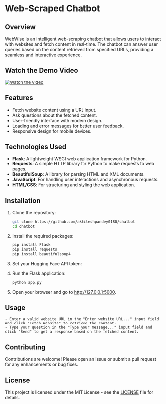 # Web-Scraped Chatbot

## Overview
WebWise is an intelligent web-scraping chatbot that allows users to interact with websites and fetch content in real-time. The chatbot can answer user queries based on the content retrieved from specified URLs, providing a seamless and interactive experience.

## Watch the Demo Video

[![Watch the video](https://img.youtube.com/vi/YOUR_VIDEO_ID/0.jpg)](https://www.youtube.com/watch?v=UIZjb3ZBW4w&t=18s)

## Features
- Fetch website content using a URL input.
- Ask questions about the fetched content.
- User-friendly interface with modern design.
- Loading and error messages for better user feedback.
- Responsive design for mobile devices.

## Technologies Used
- **Flask**: A lightweight WSGI web application framework for Python.
- **Requests**: A simple HTTP library for Python to make requests to web pages.
- **BeautifulSoup**: A library for parsing HTML and XML documents.
- **JavaScript**: For handling user interactions and asynchronous requests.
- **HTML/CSS**: For structuring and styling the web application.

## Installation

1. Clone the repository:
    ```bash
    git clone https://github.com/akhileshpandey0180/chatbot
    cd chatbot
    ``` 

2. Install the required packages:
    ```bash
    pip install Flask
    pip install requests
    pip install beautifulsoup4
    ``` 
3. Set your Hugging Face API token:

4. Run the Flask application:
    ```bash
    python app.py
    ```

5. Open your browser and go to http://127.0.0.1:5000.

## Usage

    - Enter a valid website URL in the "Enter website URL..." input field and click "Fetch Website" to retrieve the content.
    - Type your question in the "Type your message..." input field and click "Send" to get a response based on the fetched content.

## Contributing

Contributions are welcome! Please open an issue or submit a pull request for any enhancements or bug fixes.

## License

This project is licensed under the MIT License - see the [LICENSE](LICENSE) file for details.